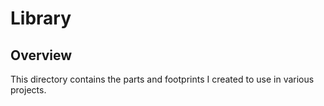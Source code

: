 # Library
## Overview
This directory contains the parts and footprints I created to use in various projects.